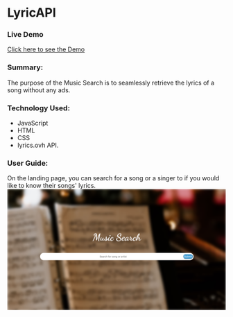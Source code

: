 # LyricAPI

### Live Demo  
[Click here to see the Demo](https://datvu2110.github.io/LyricAPI/)

### Summary: 
The purpose of the Music Search is to seamlessly retrieve the lyrics of a song without any ads.

### Technology Used: 
* JavaScript
* HTML
* CSS
* lyrics.ovh API.

### User Guide: 

On the landing page, you can search for a song or a singer to if you would like to know their songs' lyrics.
<img src="/img/welcomePage.png"> 
